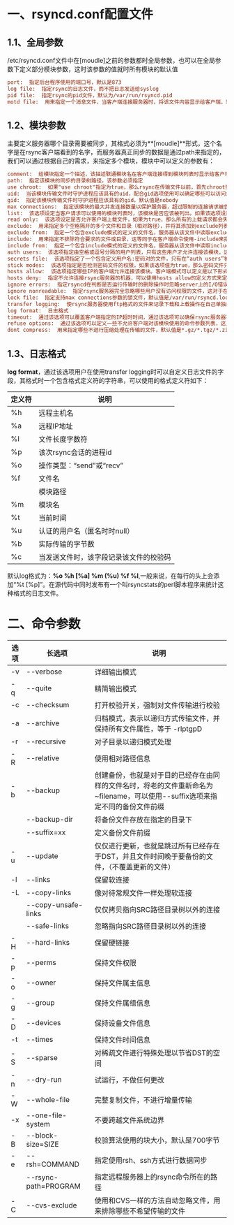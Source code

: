 # 一、rsyncd.conf配置文件

## 1.1、全局参数

/etc/rsyncd.conf文件中在[moudle]之前的参数都时全局参数，也可以在全局参数下定义部分模块参数，这时该参数的值就时所有模块的默认值

```ini
port:  指定后台程序使用的端口号，默认是873
log file:  指定rsync的日志文件，而不把日志发送给syslog
pid file:  指定rsync的pid文件，默认为/var/run/rsyncd.pid
motd file:  用来指定一个消息文件，当客户端连接服务器时，将该文件内容显示给客户端，默认是没有该文件
```

## 1.2、模块参数

主要定义服务器哪个目录需要被同步，其格式必须为**[moudle]**形式，这个名字是在rsync客户端看到的名字，而服务器真正同步的数据是通过path来指定的，我们可以通过根据自己的需求，来指定多个模块，模块中可以定义的参数有：

```ini
comment:  给模块指定一个描述，该描述联通模块名在客户端连接得到模块列表时显示给客户端，默认没有
path:  指定该模块的同步的目录树路径，该参数必须指定
use chroot:  如果"use chroot"指定为true，那么rsync在传输文件以前，首先chroot到path参数所指定的目录下。这样做的原因是实现额外的安全防护，但是缺点是需要root权限，并且不能备份指向外部的符号连接所指向的目录文件，默认情况下chroot的值为true
uid:  当该模块传输文件时守护进程应该具有的uid，配合gid选项使用可以确定哪些可以访问怎么样的文件权限，默认值是nobody
gid:  指定该模块传输文件时守护进程应该具有的gid，默认值是nobody
max connections:  指定该模块的最大并发连接数量以保护服务器，超过限制的连接请求被告知随后再试；默认值是0，也就是没有限制
list:  该选项设定当客户请求可以使用的模块列表时，该模块是否应该被列出。如果该选项设置为false，可以创建隐藏的模块，默认值是true
read only:  该选项设定是否允许客户端上载文件，如果为true，那么所有的上载请求都会失败，如果为false，并且服务器目录读写权限允许，那么上载是允许的，默认值是true
exclude:  用来指定多个空格隔开的多个文件和目录（相对路径），并将其添加到exclude列表中，这等同于在客户端的命令中使用-exclude来指定模式，一个模块只能指定一个exclude选项，但是需要注意的一点是该选项有一定的安全性问题，客户端很有可能绕过exclude列表，如果希望保持特定的文件不能被访问，那就最好结合uid/gid一起使用
exclude from:  指定一个包含exclude模式的定义的文件名，服务器从该文件中读取exclude列表定义
include:  用来指定不排除符合要求的文件或目录，这等同于在客户端命令使用-include来指定模式，结合include和exclude可以定义复杂的exclude/include规则
include from:  指定一个包含include模式的定义的文件名，服务器从该文件中读取include列表定义
auth users:  该选项指定由空格或逗号分隔的用户列表，只有这些用户才允许连接该模块，这里的用户和系统用户没有任何关系，如果“auth users”被设置，那么客户端发出对该模块的连接请求以后会被rsync请求challenged进行验证身份，这里使用的challenge/response认证协议，用户名和密码以明文方式存放在“secret file”选项指定的文件中，默认情况下无需密码就可以连接模块，也就是匿名模式
secrets file:  该选项指定了一个包含定义用户名:密码对的文件，只有在“auth users”被定义的时候，该文件才有作用，文件每行包含一个“username:passwd”对，一般来说密码最好不要超过8个字符，没有默认的secures file文件名，需要指定一个（例如：/etc/rsyncd.passwd）。注意：该文件的权限一定要是600，否则客户端不能连接服务器
stick modes:  该选项指定是否检测密码文件的权限，如果该选项值为true，那么密码文件只能被rsync服务器运行身份的用户访问，其他任何用户不能访问该文件，默认值为true
hosts allow:  该选项指定哪些IP的客户端允许连接该模块。客户端模式可以定义是以下形式，单个IP地址例如：192.168.0.1，整个网段例如：192.168.0.0/24，也可以是192.168.0.0/255.255.255.0。多个IP或网段需要用空格隔开，“*” 则表示所有，默认是允许所有主机连接
hosts deny:  指定不允许连接rsync服务器的机器，可以使用hosts allow的定义方式来定义，默认是没有hosts deny配置
ignore errors:  指定rsyncd在判断是否运行传输时的删除操作时忽略server上的I/O错误，一般来说rsync在出现I/O错误时将提跳过 -delete 操作，以防止因为暂时的资源不足或其他I/O错误导致的严重问题
ignore nonreadable:  指定rsync服务器完全忽略哪些用户没有访问权限的文件，这对于在需要备份的目录中有些文件不应该被备份者得到的情况下是有意义的。
lock file:  指定支持max connections参数的锁文件，默认值是/var/run/rsyncd.lock
transfer logging:  使rsync服务器使用ftp格式的文件来记录下载和上载操作在自己单独的日志中
log format:  日志格式
timeout:  通过该选项可以覆盖客户端指定的IP超时时间，通过该选项可以确保rsync服务器不会永远等待一个崩溃的客户端，超时单位是秒，0表示没有超时定义，也是默认值，对于匿名rsync服务器来说，一般理想的数字是600
refuse options:  通过该选项可以定义一些不允许客户端对该模块使用的命令参数列表，这里必须使用命令全名，不能是简称。但发生拒绝某个命令的情况时服务器将报告错误信息然后退出。如果要防止使用压缩，应该是：“dont compress = *”
dont compress:  用来指定哪些不进行压缩处理在传输的文件，默认值是*.gz/*.tgz/*.zip/*.z/*.rpm/*.deb/*.iso/*.bz2/*.tbz
```

## 1.3、日志格式

**log format**，通过该选项用户在使用transfer logging时可以自定义日志文件的字段，其格式时一个包含格式定义符的字符串，可以使用的格式定义符如下：

| 定义符 | 说明                                   |
| ------ | -------------------------------------- |
| %h     | 远程主机名                             |
| %a     | 远程IP地址                             |
| %l     | 文件长度字数符                         |
| %p     | 该次rsync会话的进程id                  |
| %o     | 操作类型：“send”或“recv”               |
| %f     | 文件名                                 |
|        | 模块路径                               |
| %m     | 模块名                                 |
| %t     | 当前时间                               |
| %u     | 认证的用户名（匿名时时null）           |
| %b     | 实际传输的字节数                       |
| %c     | 当发送文件时，该字段记录该文件的校验码 |

默认log格式为：**%o %h [%a] %m (%u) %f %l**,一般来说，在每行的头上会添加“%t [%p]”。在源代码中同时发布有一个叫rsyncstats的perl脚本程序来统计这种格式的日志文件。



# 二、命令参数

| 选项 | 长选项               | 说明                                                         |
| ---- | -------------------- | ------------------------------------------------------------ |
| -v   | --verbose            | 详细输出模式                                                 |
| -q   | --quite              | 精简输出模式                                                 |
| -c   | --checksum           | 打开校验开关，强制对文件传输进行校验                         |
| -a   | --archive            | 归档模式，表示以递归方式传输文件，并保持所有文件属性，等于 -rlptgpD |
| -r   | --recursive          | 对子目录以递归模式处理                                       |
| -R   | --relative           | 使用相对路径信息                                             |
| -b   | --backup             | 创建备份，也就是对于目的已经存在由同样的文件名时，将老的文件重新命名为~filename，可以使用--suffix选项来指定不同的备份文件前缀 |
|      | --backup-dir         | 将备份文件存放在指定的目录下                                 |
|      | --suffix=xx          | 定义备份文件前缀                                             |
| -u   | --update             | 仅仅进行更新，也就是跳过所有已经存在于DST，并且文件时间晚于要备份的文件，（不覆盖更新的文件） |
| -l   | --links              | 保留软连接                                                   |
| -L   | --copy-links         | 像对待常规文件一样处理软连接                                 |
|      | --copy-unsafe-links  | 仅仅拷贝指向SRC路径目录树以外的连接                          |
|      | --safe-links         | 忽略指向SRC路径目录树以外的连接                              |
| -H   | --hard-links         | 保留硬链接                                                   |
| -p   | --perms              | 保持文件权限                                                 |
| -o   | --owner              | 保持文件属主信息                                             |
| -g   | --group              | 保持文件属组信息                                             |
| -D   | --devices            | 保持设备文件信息                                             |
| -t   | --times              | 保持文件时间信息                                             |
| -S   | --sparse             | 对稀疏文件进行特殊处理以节省DST的空间                        |
| -n   | --dry-run            | 试运行，不做任何更改                                         |
| -W   | --whole-file         | 完整复制文件，不进行增量传输                                 |
| -x   | --one-file-system    | 不要跨越文件系统边界                                         |
| -B   | --block-size=SIZE    | 校验算法使用的块大小，默认是700字节                          |
| -e   | --rsh=COMMAND        | 指定使用rsh、ssh方式进行数据同步                             |
|      | --rsync-path=PROGRAM | 指定远程服务器上的rsync命令所在的路径                        |
| -C   | --cvs-exclude        | 使用和CVS一样的方法自动忽略文件，用来排除哪些不希望传输的文件 |
